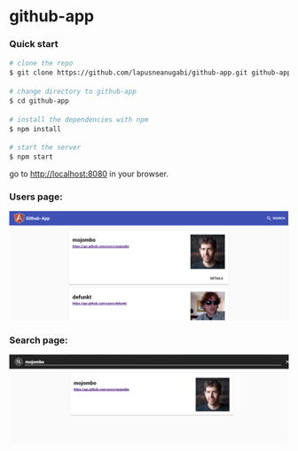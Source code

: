 # github-app

### Quick start

```bash
# clone the repo
$ git clone https://github.com/lapusneanugabi/github-app.git github-app

# change directory to github-app
$ cd github-app

# install the dependencies with npm
$ npm install

# start the server
$ npm start
```

go to [http://localhost:8080](http://localhost:8080) in your browser.


### Users page: 
![alt text](https://github.com/lapusneanugabi/github-app/blob/master/src/public/img/users.png "Users page")

### Search page:
![alt text](https://github.com/lapusneanugabi/github-app/blob/master/src/public/img/search.png "Search page")

